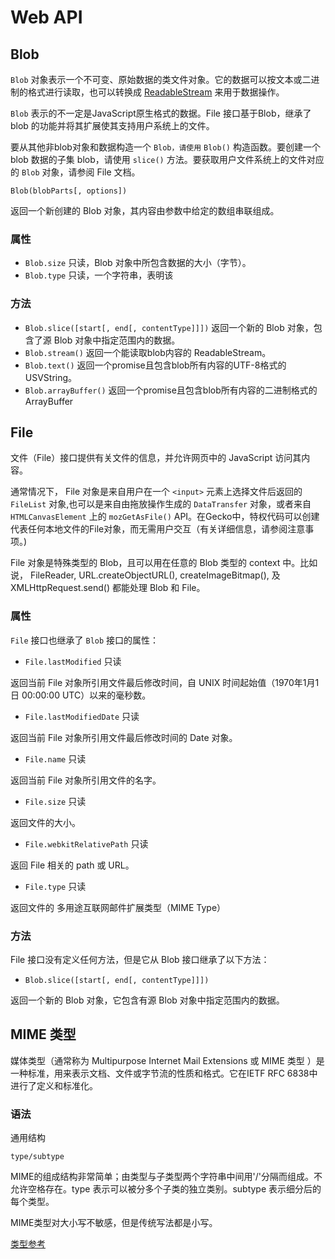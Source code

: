 # Web API




## Blob

`Blob` 对象表示一个不可变、原始数据的类文件对象。它的数据可以按文本或二进制的格式进行读取，也可以转换成 [ReadableStream](https://developer.mozilla.org/zh-CN/docs/Web/API/ReadableStream) 来用于数据操作。

`Blob` 表示的不一定是JavaScript原生格式的数据。File 接口基于Blob，继承了 blob 的功能并将其扩展使其支持用户系统上的文件。

要从其他非blob对象和数据构造一个 `Blob，请使用` `Blob()` 构造函数。要创建一个 blob 数据的子集 blob，请使用 `slice()` 方法。要获取用户文件系统上的文件对应的 `Blob` 对象，请参阅 File 文档。

```
Blob(blobParts[, options])
```

返回一个新创建的 Blob 对象，其内容由参数中给定的数组串联组成。

### 属性

- `Blob.size` 只读，Blob 对象中所包含数据的大小（字节）。
- `Blob.type` 只读，一个字符串，表明该

### 方法

- `Blob.slice([start[, end[, contentType]]])` 返回一个新的 Blob 对象，包含了源 Blob 对象中指定范围内的数据。
- `Blob.stream()` 返回一个能读取blob内容的 ReadableStream。
- `Blob.text()` 返回一个promise且包含blob所有内容的UTF-8格式的 USVString。
- `Blob.arrayBuffer()` 返回一个promise且包含blob所有内容的二进制格式的 ArrayBuffer


## File

文件（File）接口提供有关文件的信息，并允许网页中的 JavaScript 访问其内容。

通常情况下， File 对象是来自用户在一个 `<input>` 元素上选择文件后返回的 `FileList` 对象,也可以是来自由拖放操作生成的 `DataTransfer` 对象，或者来自 `HTMLCanvasElement` 上的 `mozGetAsFile()` API。在Gecko中，特权代码可以创建代表任何本地文件的File对象，而无需用户交互（有关详细信息，请参阅注意事项。)

File 对象是特殊类型的 Blob，且可以用在任意的 Blob 类型的 context 中。比如说， FileReader, URL.createObjectURL(), createImageBitmap(), 及 XMLHttpRequest.send() 都能处理 Blob 和 File。


### 属性

`File` 接口也继承了 `Blob` 接口的属性：

- `File.lastModified` 只读

返回当前 File 对象所引用文件最后修改时间，自 UNIX 时间起始值（1970年1月1日 00:00:00 UTC）以来的毫秒数。

- `File.lastModifiedDate` 只读

返回当前 File 对象所引用文件最后修改时间的 Date 对象。

- `File.name` 只读

返回当前 File 对象所引用文件的名字。

- `File.size` 只读

返回文件的大小。

- `File.webkitRelativePath` 只读

返回 File 相关的 path 或 URL。

- `File.type` 只读

返回文件的 多用途互联网邮件扩展类型（MIME Type）

### 方法

File 接口没有定义任何方法，但是它从 Blob 接口继承了以下方法：

- `Blob.slice([start[, end[, contentType]]])`

返回一个新的 Blob 对象，它包含有源 Blob 对象中指定范围内的数据。


## MIME 类型

媒体类型（通常称为 Multipurpose Internet Mail Extensions 或 MIME 类型 ）是一种标准，用来表示文档、文件或字节流的性质和格式。它在IETF RFC 6838中进行了定义和标准化。

### 语法

通用结构

```
type/subtype
```

MIME的组成结构非常简单；由类型与子类型两个字符串中间用'/'分隔而组成。不允许空格存在。type 表示可以被分多个子类的独立类别。subtype 表示细分后的每个类型。

MIME类型对大小写不敏感，但是传统写法都是小写。

[类型参考](https://developer.mozilla.org/zh-CN/docs/Web/HTTP/Basics_of_HTTP/MIME_types)
